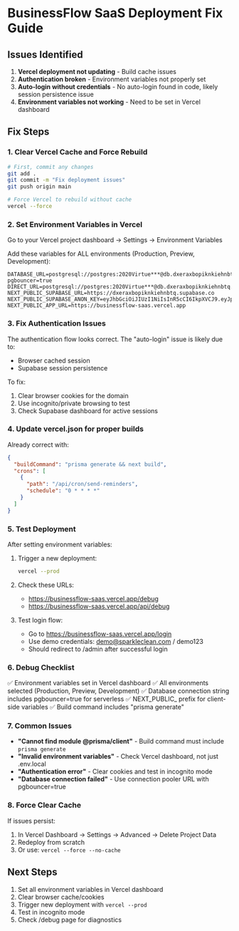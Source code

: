 # BusinessFlow SaaS Deployment Fix Guide

## Issues Identified

1. **Vercel deployment not updating** - Build cache issues
2. **Authentication broken** - Environment variables not properly set
3. **Auto-login without credentials** - No auto-login found in code, likely session persistence issue
4. **Environment variables not working** - Need to be set in Vercel dashboard

## Fix Steps

### 1. Clear Vercel Cache and Force Rebuild

```bash
# First, commit any changes
git add .
git commit -m "Fix deployment issues"
git push origin main

# Force Vercel to rebuild without cache
vercel --force
```

### 2. Set Environment Variables in Vercel

Go to your Vercel project dashboard → Settings → Environment Variables

Add these variables for ALL environments (Production, Preview, Development):

```
DATABASE_URL=postgresql://postgres:2020Virtue***@db.dxeraxbopiknkiehnbtq.supabase.co:6543/postgres?pgbouncer=true
DIRECT_URL=postgresql://postgres:2020Virtue***@db.dxeraxbopiknkiehnbtq.supabase.co:5432/postgres
NEXT_PUBLIC_SUPABASE_URL=https://dxeraxbopiknkiehnbtq.supabase.co
NEXT_PUBLIC_SUPABASE_ANON_KEY=eyJhbGciOiJIUzI1NiIsInR5cCI6IkpXVCJ9.eyJpc3MiOiJzdXBhYmFzZSIsInJlZiI6ImR4ZXJheGJvcGlrbmtpZWhuYnRxIiwicm9sZSI6ImFub24iLCJpYXQiOjE3NTY0OTc0ODUsImV4cCI6MjA3MjA3MzQ4NX0.rCnbEiI_JgonCDUoH8PiYC38DzGmhF6Qf47X7rSEKyY
NEXT_PUBLIC_APP_URL=https://businessflow-saas.vercel.app
```

### 3. Fix Authentication Issues

The authentication flow looks correct. The "auto-login" issue is likely due to:
- Browser cached session
- Supabase session persistence

To fix:
1. Clear browser cookies for the domain
2. Use incognito/private browsing to test
3. Check Supabase dashboard for active sessions

### 4. Update vercel.json for proper builds

Already correct with:
```json
{
  "buildCommand": "prisma generate && next build",
  "crons": [
    {
      "path": "/api/cron/send-reminders",
      "schedule": "0 * * * *"
    }
  ]
}
```

### 5. Test Deployment

After setting environment variables:

1. Trigger a new deployment:
   ```bash
   vercel --prod
   ```

2. Check these URLs:
   - https://businessflow-saas.vercel.app/debug
   - https://businessflow-saas.vercel.app/api/debug

3. Test login flow:
   - Go to https://businessflow-saas.vercel.app/login
   - Use demo credentials: demo@sparkleclean.com / demo123
   - Should redirect to /admin after successful login

### 6. Debug Checklist

✅ Environment variables set in Vercel dashboard
✅ All environments selected (Production, Preview, Development)
✅ Database connection string includes pgbouncer=true for serverless
✅ NEXT_PUBLIC_ prefix for client-side variables
✅ Build command includes "prisma generate"

### 7. Common Issues

- **"Cannot find module @prisma/client"** - Build command must include `prisma generate`
- **"Invalid environment variables"** - Check Vercel dashboard, not just .env.local
- **"Authentication error"** - Clear cookies and test in incognito mode
- **"Database connection failed"** - Use connection pooler URL with pgbouncer=true

### 8. Force Clear Cache

If issues persist:

1. In Vercel Dashboard → Settings → Advanced → Delete Project Data
2. Redeploy from scratch
3. Or use: `vercel --force --no-cache`

## Next Steps

1. Set all environment variables in Vercel dashboard
2. Clear browser cache/cookies
3. Trigger new deployment with `vercel --prod`
4. Test in incognito mode
5. Check /debug page for diagnostics